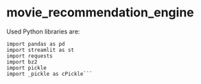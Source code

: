 # movie_recommendation_engine

Used Python libraries are:
```import pickle
import pandas as pd
import streamlit as st
import requests
import bz2
import pickle
import _pickle as cPickle```

